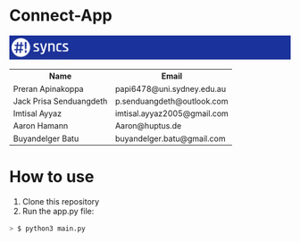 # Connect-App

<img src="./docs/assets/syncs_banner.png">

<table>
<tr>
<th>Name</th>
<th>Email</th>
</tr>
<tr>
<td>Preran Apinakoppa</td>
<td>papi6478@uni.sydney.edu.au</td>
</tr>
<tr>
<td>Jack Prisa Senduangdeth</td>
<td>p.senduangdeth@outlook.com</td>
</tr>
<tr>
<td>Imtisal Ayyaz</td>
<td>imtisal.ayyaz2005@gmail.com</td>
</tr>
<tr>
<td>Aaron Hamann</td>
<td>Aaron@huptus.de</td>
</tr>
<tr>
<td>Buyandelger Batu</td>
<td>buyandelger.batu@gmail.com</td>
</tr>
</table>

# How to use
1. Clone this repository
2. Run the app.py file:
```Bash
> $ python3 main.py
```
